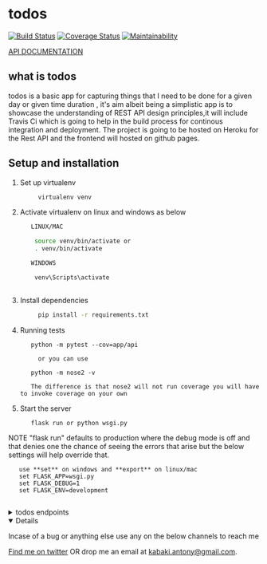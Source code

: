 # todos

[![Build Status](https://app.travis-ci.com/KabakiAntony/todos.svg?branch=develop)](https://app.travis-ci.com/KabakiAntony/todos) [![Coverage Status](https://coveralls.io/repos/github/KabakiAntony/todos/badge.svg?branch=develop)](https://coveralls.io/github/KabakiAntony/todos?branch=develop) [![Maintainability](https://api.codeclimate.com/v1/badges/765e3273d918653417df/maintainability)](https://codeclimate.com/github/KabakiAntony/todos/maintainability)


[API DOCUMENTATION](https://katodos.docs.apiary.io/#)

## what is todos
todos is a basic app for capturing things that I need to be done for a given day or given time duration , it's aim albeit being a simplistic app is to showcase the understanding of REST API design principles,it will include Travis Ci which is going to help in the build process for continous integration and deployment. The project is going to be hosted on Heroku for the Rest API and the frontend will hosted on github pages.


## Setup and installation

1. Set up virtualenv

   ```bash
        virtualenv venv
   ```

2. Activate virtualenv on linux and windows  as below

   ```bash
      LINUX/MAC

       source venv/bin/activate or 
       . venv/bin/activate

      WINDOWS

       venv\Scripts\activate
      
   ```

3. Install dependencies

   ```bash
        pip install -r requirements.txt
   ```


4. Running tests

   ```
      python -m pytest --cov=app/api 

        or you can use
      
      python -m nose2 -v 

      The difference is that nose2 will not run coverage you will have to invoke coverage on your own

   ```

5. Start the server

   ```
      flask run or python wsgi.py 
   ```
 NOTE "flask run" defaults to production where the debug mode is off 
        and that denies one the chance of seeing the errors that arise
        but the below settings will help override that.
   ```
      use **set** on windows and **export** on linux/mac
      set FLASK_APP=wsgi.py
      set FLASK_DEBUG=1
      set FLASK_ENV=development
       
   ``` 

<details>
<summary>todos endpoints</summary>

METHOD       | ENDPOINT      |  DESCRIPTION
------------ | ------------- | ------------
POST  |  /users/signup  | signup a user
POST  |  /users/signin  | signin a user
PUT   |  /users/update-password |change/update a user password
POST  |  /todos         | create a new todo
GET   |  /todos         | get all todos for a user
PUT   |  /todos/<id>    | edit / update a todo given its id
GET   |  /todos/<id>    | get a specific todo given it's id
DELETE|  /todos/<id>    | delete a todo given it's id


</details>

<details open>

Incase of a bug or anything else use any on the below channels to reach me

[Find me on twitter](https://twitter.com/kabakikiarie) OR  drop me an email at kabaki.antony@gmail.com.
